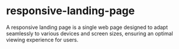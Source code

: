 # responsive-landing-page
A responsive landing page is a single web page designed to adapt seamlessly to various devices and screen sizes, ensuring an optimal viewing experience for users. 
